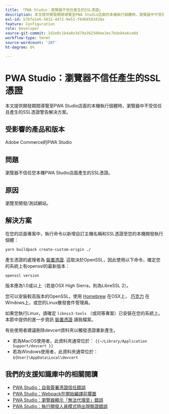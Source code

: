 ```yaml
---
title: 「PWA Studio：瀏覽器不信任產生的SSL憑證」
description: 本文提供開發期間導覽至PWA Studio店面的本機執行個體時，瀏覽器中不受信任且產生的SSL憑證警告解決方案。
exl-id: b7bfe1e6-5832-4472-9e51-f04b8583428a
feature: Configuration
role: Developer
source-git-commit: 1d2e0c1b4a8e3d79a362500ee3ec7bde84a6ce0d
workflow-type: tm+mt
source-wordcount: '287'
ht-degree: 0%

---
```


# PWA Studio：瀏覽器不信任產生的SSL憑證

本文提供開發期間導覽至PWA Studio店面的本機執行個體時，瀏覽器中不受信任且產生的SSL憑證警告解決方案。

## 受影響的產品和版本

Adobe Commerce的PWA Studio

## 問題

瀏覽器不信任您本機PWA Studio店面產生的SSL憑證。

## 原因

瀏覽至開發/測試網站。

## 解決方案

在您的店面專案中，執行命令以新增自訂主機名稱和SSL憑證至您的本機開發執行個體：

```sh
yarn buildpack create-custom-origin ./
```

產生憑證的處理者為 [裝置憑證](https://github.com/davewasmer/devcert). 這取決於OpenSSL，因此使用以下命令，確定您的系統上有openssl的最新版本：

`openssl version`

版本應為1.0或以上（若是OSX High Sierra，則為LibreSSL 2）。

您可以安裝較高版本的OpenSSL，使用 [Homebrew](https://brew.sh/) 在OSX上， [巧克力](https://chocolatey.org/) 在Windows上，或您的Linux散發套件管理員。

如果您執行Linux，請確定 `libnss3-tools` （或同等專案）已安裝在您的系統上。 本節中提供的進一步資訊 [裝置憑證](https://github.com/davewasmer/devcert#skipcertutil) 讀我檔案。

有些使用者建議刪除devcert資料夾以觸發憑證重新產生。

* 若為MacOS使用者，此資料夾通常位於： `{{~/Library/Application Support/devcert }}`
* 若為Windows使用者，此資料夾通常位於： `${User}\AppData\Local\devcert`

## 我們的支援知識庫中的相關閱讀

* [PWA Studio：自我簽署憑證信任錯誤](https://support.magento.com/hc/en-us/articles/360038973172)
* [PWA Studio：Webpack在開始編譯前擱置](/help/troubleshooting/miscellaneous/pwa-studio-webpack-hangs-before-beginning-compilation.md)
* [PWA Studio：瀏覽器顯示「無法代理至」錯誤](/help/troubleshooting/miscellaneous/pwa-studio-browser-displays-cannot-proxy-to-error.md)
* [PWA Studio：執行開發人員模式時出現驗證錯誤](/help/troubleshooting/miscellaneous/pwa-studio-validation-errors-when-running-developer-mode.md)
